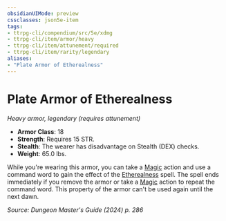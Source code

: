 ```yaml
---
obsidianUIMode: preview
cssclasses: json5e-item
tags:
- ttrpg-cli/compendium/src/5e/xdmg
- ttrpg-cli/item/armor/heavy
- ttrpg-cli/item/attunement/required
- ttrpg-cli/item/rarity/legendary
aliases: 
- "Plate Armor of Etherealness"
---
```

# Plate Armor of Etherealness
*Heavy armor, legendary (requires attunement)*  


- **Armor Class**: 18
- **Strength**: Requires 15 STR.
- **Stealth**: The wearer has disadvantage on Stealth (DEX) checks.
- **Weight**: 65.0 lbs.

While you're wearing this armor, you can take a [Magic](3-Mechanics/CLI/rules/actions.md#Magic) action and use a command word to gain the effect of the [Etherealness](3-Mechanics/CLI/spells/etherealness-xphb.md) spell. The spell ends immediately if you remove the armor or take a [Magic](3-Mechanics/CLI/rules/actions.md#Magic) action to repeat the command word. This property of the armor can't be used again until the next dawn.

*Source: Dungeon Master's Guide (2024) p. 286*